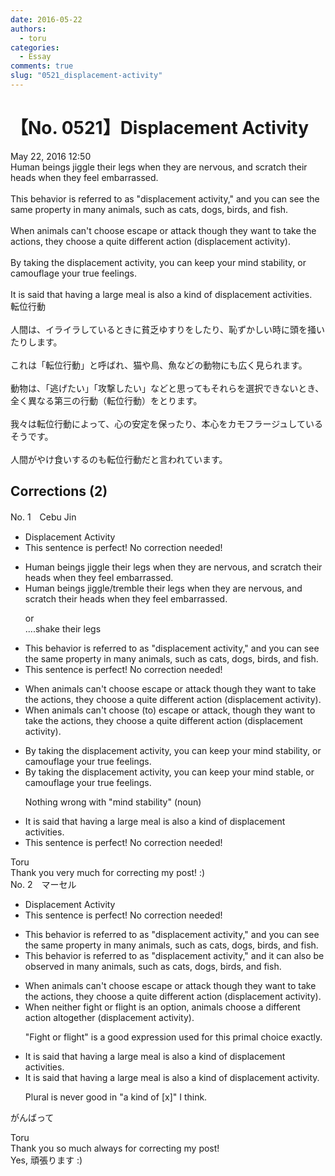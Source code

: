 ```yaml
---
date: 2016-05-22
authors:
  - toru
categories:
  - Essay
comments: true
slug: "0521_displacement-activity"
---
```


# 【No. 0521】Displacement Activity
<div class="date">May 22, 2016 12:50</div>
<div id="post"><div id="body_show_ori">
Human beings jiggle their legs when they are nervous, and scratch their heads when they feel embarrassed.<br/><br/>This behavior is referred to as "displacement activity," and you can see the same property in many animals, such as cats, dogs, birds, and fish.<br/><br/>When animals can't choose escape or attack though they want to take the actions, they choose a quite different action (displacement activity).<br/><br/>By taking the displacement activity, you can keep your mind stability, or camouflage your true feelings.<br/><br/>It is said that having a large meal is also a kind of displacement activities.
</div></div>

<!-- more -->

<div id="post_ja"><div id="body_show_mo">
転位行動<br/><br/>人間は、イライラしているときに貧乏ゆすりをしたり、恥ずかしい時に頭を掻いたりします。<br/><br/>これは「転位行動」と呼ばれ、猫や鳥、魚などの動物にも広く見られます。<br/><br/>動物は、「逃げたい」「攻撃したい」などと思ってもそれらを選択できないとき、全く異なる第三の行動（転位行動）をとります。<br/><br/>我々は転位行動によって、心の安定を保ったり、本心をカモフラージュしているそうです。<br/><br/>人間がやけ食いするのも転位行動だと言われています。
</div></div>

## Corrections (2)
<div id="block"><div class="first_name"> No. 1　<span class="just_name">Cebu Jin</span></div><div id="block2">
<ul class="correction_field">
<li class="incorrect">Displacement Activity</li>
<li class="corrected perfect">This sentence is perfect! No correction needed!</li>
</ul>
<ul class="correction_field">
<li class="incorrect">Human beings jiggle their legs when they are nervous, and scratch their heads when they feel embarrassed.</li>
<li class="corrected correct">
Human beings <span class="f_blue">jiggle/tremble</span> their legs when they are nervous, and scratch their heads when they feel embarrassed.
<p class="correction_comment">or<br/>....shake their legs</p>
</li>
</ul>
<ul class="correction_field">
<li class="incorrect">This behavior is referred to as "displacement activity," and you can see the same property in many animals, such as cats, dogs, birds, and fish.</li>
<li class="corrected perfect">This sentence is perfect! No correction needed!</li>
</ul>
<ul class="correction_field">
<li class="incorrect">When animals can't choose escape or attack though they want to take the actions, they choose a quite different action (displacement activity).</li>
<li class="corrected correct">
When animals can't choose <span class="f_blue">(to)</span><span class="f_red"> </span>escape or attack<span class="f_red">, </span>though they want to take the actions, they choose a quite different action (displacement activity).
</li>
</ul>
<ul class="correction_field">
<li class="incorrect">By taking the displacement activity, you can keep your mind stability, or camouflage your true feelings.</li>
<li class="corrected correct">
By taking the displacement activity, you can keep your mind stab<span class="f_red">le</span>, or camouflage your true feelings.
<p class="correction_comment">Nothing wrong with "mind stability" (noun)</p>
</li>
</ul>
<ul class="correction_field">
<li class="incorrect">It is said that having a large meal is also a kind of displacement activities.</li>
<li class="corrected perfect">This sentence is perfect! No correction needed!</li>
</ul>
</div><div class="name"><span class="just_name">Toru</span><br>
Thank you very much for correcting my post! :)
</div>
</div>
<div id="block"><div class="first_name"> No. 2　<span class="just_name">マーセル</span></div><div id="block2">
<ul class="correction_field">
<li class="incorrect">Displacement Activity</li>
<li class="corrected perfect">This sentence is perfect! No correction needed!</li>
</ul>
<ul class="correction_field">
<li class="incorrect">This behavior is referred to as "displacement activity," and you can see the same property in many animals, such as cats, dogs, birds, and fish.</li>
<li class="corrected correct">
This behavior is referred to as "displacement activity," and <span class="f_blue">it can also be observed </span>in many animals, such as cats, dogs, birds, and fish.
</li>
</ul>
<ul class="correction_field">
<li class="incorrect">When animals can't choose escape or attack though they want to take the actions, they choose a quite different action (displacement activity).</li>
<li class="corrected correct">
<span class="f_blue">When neither fight or flight is an option</span>, <span class="f_blue">animals</span> choose a different action <span class="f_blue">altogether </span>(displacement activity).
<p class="correction_comment">"Fight or flight" is a good expression used for this primal choice exactly.</p>
</li>
</ul>
<ul class="correction_field">
<li class="incorrect">It is said that having a large meal is also a kind of displacement activities.</li>
<li class="corrected correct">
It is said that having a large meal is also a kind of displacement <span class="f_blue">activity</span>.
<p class="correction_comment">Plural is never good in "a kind of [x]" I think.</p>
</li>
</ul>
<p class="comment_small">
 がんばって
</p>

</div><div class="name"><span class="just_name">Toru</span><br>
Thank you so much always for correcting my post!<br/>Yes, 頑張ります :)
</div>
</div>
